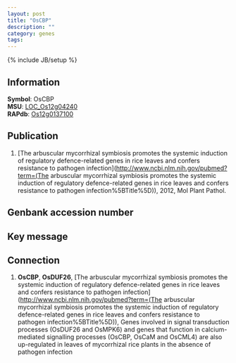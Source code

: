 ```yaml
---
layout: post
title: "OsCBP"
description: ""
category: genes
tags: 
---
```

{% include JB/setup %}

## Information
__Symbol__: OsCBP  
__MSU__: [LOC_Os12g04240](http://rice.plantbiology.msu.edu/cgi-bin/ORF_infopage.cgi?orf=LOC_Os12g04240)  
__RAPdb__: [Os12g0137100](http://rapdb.dna.affrc.go.jp/viewer/gbrowse_details/irgsp1?name=Os12g0137100)  

## Publication
1. [The arbuscular mycorrhizal symbiosis promotes the systemic induction of regulatory defence-related genes in rice leaves and confers resistance to pathogen infection](http://www.ncbi.nlm.nih.gov/pubmed?term=(The arbuscular mycorrhizal symbiosis promotes the systemic induction of regulatory defence-related genes in rice leaves and confers resistance to pathogen infection%5BTitle%5D)), 2012, Mol Plant Pathol.

## Genbank accession number

## Key message

## Connection
1. __OsCBP__, __OsDUF26__, [The arbuscular mycorrhizal symbiosis promotes the systemic induction of regulatory defence-related genes in rice leaves and confers resistance to pathogen infection](http://www.ncbi.nlm.nih.gov/pubmed?term=(The arbuscular mycorrhizal symbiosis promotes the systemic induction of regulatory defence-related genes in rice leaves and confers resistance to pathogen infection%5BTitle%5D)),  Genes involved in signal transduction processes (OsDUF26 and OsMPK6) and genes that function in calcium-mediated signalling processes (OsCBP, OsCaM and OsCML4) are also up-regulated in leaves of mycorrhizal rice plants in the absence of pathogen infection


